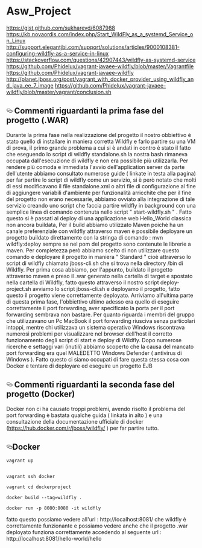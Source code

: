 # Asw_Project


https://gist.github.com/sukharevd/6087988
https://kb.novaordis.com/index.php/Start_WildFly_as_a_systemd_Service_on_Linux
http://support.elegantjbi.com/support/solutions/articles/9000108381-configuring-wildfly-as-a-service-in-linux
https://stackoverflow.com/questions/42907443/wildfly-as-systemd-service
https://github.com/Phidelux/vagrant-javaee-wildfly/blob/master/Vagrantfile
https://github.com/Phidelux/vagrant-javaee-wildfly
http://planet.jboss.org/post/vagrant_with_docker_provider_using_wildfly_and_java_ee_7_image
https://github.com/Phidelux/vagrant-javaee-wildfly/blob/master/vagrant/conclusion.sh




<h2><a id="user-content-usage" class="anchor" aria-hidden="true" href="#usage"><svg class="octicon octicon-link" viewBox="0 0 16 16" version="1.1" width="16" height="16" aria-hidden="true"><path fill-rule="evenodd" d="M4 9h1v1H4c-1.5 0-3-1.69-3-3.5S2.55 3 4 3h4c1.45 0 3 1.69 3 3.5 0 1.41-.91 2.72-2 3.25V8.59c.58-.45 1-1.27 1-2.09C10 5.22 8.98 4 8 4H4c-.98 0-2 1.22-2 2.5S3 9 4 9zm9-3h-1v1h1c1 0 2 1.22 2 2.5S13.98 12 13 12H9c-.98 0-2-1.22-2-2.5 0-.83.42-1.64 1-2.09V6.25c-1.09.53-2 1.84-2 3.25C6 11.31 7.55 13 9 13h4c1.45 0 3-1.69 3-3.5S14.5 6 13 6z"></path></svg></a>
Commenti riguardanti la prima fase del progetto (.WAR) </h2>

Durante la prima fase nella realizzazione del progetto il nostro obbiettivo è stato quello di installare in maniera corretta Wildfly e farlo partire su una VM di prova, il primo grande problema a cui si è andati in contro è stato il fatto che eseguendo lo script di wildfly standalone.sh la nostra bash rimaneva occupata dall'esecuzione di wildfly e non era possibile più utilizzarla.
Per rendere più comoda e immediata l'avvio dell'application server da parte dell'utente abbiamo consultato numerose guide ( linkate in testa alla pagina)  per far partire lo script di wildfly come un servizio, si è però notato che molti di essi modificavano il file standalone.xml o altri file di configurazione al fine di aggiungere variabili d'ambiente per funzionalità arricchite che per il fine del progetto non erano necessarie, abbiamo ovviato alla integrazione di tale servizio creando uno script che faccia partire wildfly in background con una semplice linea di comando contenuta nello script " start-wildfly.sh " .
Fatto questo si è passati al deploy di una applicazione web Hello_World classica non ancora buildata, Per il build abbiamo utilizzato Maven poichè ha un canale preferenziale con wildfly attraverso maven è possibile deployare un progetto buildato direttamente con la stringa di comando :
mvn wildfly:deploy
sempre se nel pom del progetto sono contenute le librerie a maven.
Per completezza però abbiamo scelto di non utilizzare questo comando e deployare il progetto in maniera " Standard " cioè attraverso lo script di wildfly chiamato jboss-cli.sh che si trova nella directory /bin di Wildfly.
Per prima cosa abbiamo, per l'appunto, buildato il progetto attraverso maven e preso il .war generato nella cartella di target e spostato nella cartella di Wildfly, fatto questo attraverso il nostro script deploy-project.sh avviamo lo script jboss-cli.sh e deployamo il progetto, fatto questo il progetto viene correttamente deployato.
Arriviamo all'ultima parte di questa prima fase, l'obbiettivo ultimo adesso era quello di eseguire correttamente il port forwarding, aver specificato la porta per il port forwarding sembrava non bastare. Per quanto riguarda i membri del gruppo che utilizzavano un Pc MacBook il port forwarding riusciva senza particolari intoppi, mentre chi utilizzava un sistema operativo Windows riscontrava numerosi problemi per visualizzare nel browser dell'host il corretto funzionamento degli script di start e deploy di Wildfly. 
Dopo numerose ricerche e settaggi vari (inutili) abbiamo scoperto che la causa del mancato port forwarding era quel MALEDETTO Windows Defender ( antivirus di Windows ). 
Fatto questo ci siamo occupati di fare questa stessa cosa con Docker e tentare di deployare ed eseguire un progetto EJB





<h2><a id="user-content-usage" class="anchor" aria-hidden="true" href="#usage"><svg class="octicon octicon-link" viewBox="0 0 16 16" version="1.1" width="16" height="16" aria-hidden="true"><path fill-rule="evenodd" d="M4 9h1v1H4c-1.5 0-3-1.69-3-3.5S2.55 3 4 3h4c1.45 0 3 1.69 3 3.5 0 1.41-.91 2.72-2 3.25V8.59c.58-.45 1-1.27 1-2.09C10 5.22 8.98 4 8 4H4c-.98 0-2 1.22-2 2.5S3 9 4 9zm9-3h-1v1h1c1 0 2 1.22 2 2.5S13.98 12 13 12H9c-.98 0-2-1.22-2-2.5 0-.83.42-1.64 1-2.09V6.25c-1.09.53-2 1.84-2 3.25C6 11.31 7.55 13 9 13h4c1.45 0 3-1.69 3-3.5S14.5 6 13 6z"></path></svg></a>
Commenti riguardanti la seconda fase del progetto (Docker) </h2>

Docker non ci ha causato troppi problemi, avendo risolto il problema del port forwarding è bastata qualche guida ( linkata in alto ) e una consultazione della documentazione ufficiale di docker (https://hub.docker.com/r/jboss/wildfly/
) per far partire tutto.





































<h2><a id="user-content-usage" class="anchor" aria-hidden="true" href="#usage"><svg class="octicon octicon-link" viewBox="0 0 16 16" version="1.1" width="16" height="16" aria-hidden="true"><path fill-rule="evenodd" d="M4 9h1v1H4c-1.5 0-3-1.69-3-3.5S2.55 3 4 3h4c1.45 0 3 1.69 3 3.5 0 1.41-.91 2.72-2 3.25V8.59c.58-.45 1-1.27 1-2.09C10 5.22 8.98 4 8 4H4c-.98 0-2 1.22-2 2.5S3 9 4 9zm9-3h-1v1h1c1 0 2 1.22 2 2.5S13.98 12 13 12H9c-.98 0-2-1.22-2-2.5 0-.83.42-1.64 1-2.09V6.25c-1.09.53-2 1.84-2 3.25C6 11.31 7.55 13 9 13h4c1.45 0 3-1.69 3-3.5S14.5 6 13 6z"></path></svg></a>Docker</h2>

<pre><code>vagrant up 

</code></pre>

<pre><code>vagrant ssh docker
</code></pre>

<pre><code>vagrant cd dockerproject
</code></pre>

<pre><code>docker build --tag=wildfly .
</code></pre>

<pre><code>docker run -p 8080:8080 -it wildfly
</code></pre>


fatto questo possiamo vedere all'url : 
http://localhost:8081/
che wildfly è correttamente funzionante
e possiamo vedere anche che il progetto .war deployato funziona correttamente accedendo al seguente url :
http://localhost:8081/hello-world/hello

